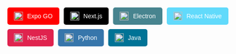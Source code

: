 <div style="display: flex; flex-wrap: wrap; gap: 10px; margin: 20px 0;">
  
 

  <a href="https://reactjs.org" target="_blank" style="text-decoration: none;">
    <button style="background: red; color: #fff; border: none; padding: 10px 15px; border-radius: 5px; font-size: 14px; cursor: pointer; display: flex; align-items: center; gap: 10px;">
      <img src="https://nestjs.com/img/nest-og.png" alt="React Logo" style="width: 20px; height: 20px;" />
      Expo GO
    </button>
  </a>

  <!-- Next.js -->
  <a href="https://nextjs.org" target="_blank" style="text-decoration: none;">
    <button style="background: #000; color: #fff; border: none; padding: 10px 15px; border-radius: 5px; font-size: 14px; cursor: pointer; display: flex; align-items: center; gap: 10px;">
      <img src="https://cdn.jsdelivr.net/gh/devicons/devicon/icons/nextjs/nextjs-original.svg" alt="Next.js Logo" style="width: 20px; height: 20px;" />
      Next.js
    </button>
  </a>

  <!-- Electron -->
  <a href="https://www.electronjs.org" target="_blank" style="text-decoration: none;">
    <button style="background: #47848F; color: #fff; border: none; padding: 10px 15px; border-radius: 5px; font-size: 14px; cursor: pointer; display: flex; align-items: center; gap: 10px;">
      <img src="https://cdn.jsdelivr.net/gh/devicons/devicon/icons/electron/electron-original.svg" alt="Electron Logo" style="width: 20px; height: 20px;" />
      Electron
    </button>
  </a>

  <!-- React Native -->
  <a href="https://reactnative.dev" target="_blank" style="text-decoration: none;">
    <button style="background: #61DAFB; color: #fff; border: none; padding: 10px 15px; border-radius: 5px; font-size: 14px; cursor: pointer; display: flex; align-items: center; gap: 10px;">
      <img src="https://cdn.jsdelivr.net/gh/devicons/devicon/icons/react/react-original.svg" alt="React Native Logo" style="width: 20px; height: 20px;" />
      React Native
    </button>
  </a>

  <!-- NestJS -->
  <a href="https://nestjs.com" target="_blank" style="text-decoration: none;">
    <button style="background: #E0234E; color: #fff; border: none; padding: 10px 15px; border-radius: 5px; font-size: 14px; cursor: pointer; display: flex; align-items: center; gap: 10px;">
      <img src="https://nestjs.com/favicon.fe097249.ico" alt="NestJS Logo" style="width: 20px; height: 20px;" />
      NestJS
    </button>
  </a>

  <!-- Python -->
  <a href="https://python.org" target="_blank" style="text-decoration: none;">
    <button style="background: #3776AB; color: #fff; border: none; padding: 10px 15px; border-radius: 5px; font-size: 14px; cursor: pointer; display: flex; align-items: center; gap: 10px;">
      <img src="https://cdn.jsdelivr.net/gh/devicons/devicon/icons/python/python-original.svg" alt="Python Logo" style="width: 20px; height: 20px;" />
      Python
    </button>
  </a>

  <!-- Java -->
  <a href="https://www.java.com" target="_blank" style="text-decoration: none;">
    <button style="background: #007396; color: #fff; border: none; padding: 10px 15px; border-radius: 5px; font-size: 14px; cursor: pointer; display: flex; align-items: center; gap: 10px;">
      <img src="https://cdn.jsdelivr.net/gh/devicons/devicon/icons/java/java-original.svg" alt="Java Logo" style="width: 20px; height: 20px;" />
      Java
    </button>
  </a>
</div>
